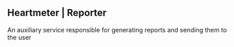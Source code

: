 ## Heartmeter | Reporter
An auxiliary service responsible for generating reports and sending them to the user
